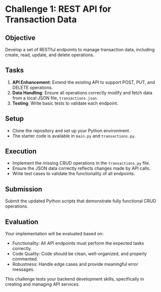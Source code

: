 # Challenge 1: REST API for Transaction Data

## Objective
Develop a set of RESTful endpoints to manage transaction data, including create, read, update, and delete operations.

## Tasks
1. **API Enhancement**: Extend the existing API to support POST, PUT, and DELETE operations.
2. **Data Handling**: Ensure all operations correctly modify and fetch data from a local JSON file, `transactions.json`.
3. **Testing**: Write basic tests to validate each endpoint.

## Setup
- Clone the repository and set up your Python environment.
- The starter code is available in `main.py` and `transactions.py`.

## Execution
- Implement the missing CRUD operations in the `transactions.py` file.
- Ensure the JSON data correctly reflects changes made by API calls.
- Write test cases to validate the functionality of all endpoints.

## Submission
Submit the updated Python scripts that demonstrate fully functional CRUD operations.

## Evaluation
Your implementation will be evaluated based on:
- Functionality: All API endpoints must perform the expected tasks correctly.
- Code Quality: Code should be clean, well-organized, and properly commented.
- Robustness: Handle edge cases and provide meaningful error messages.

This challenge tests your backend development skills, specifically in creating and managing API services.